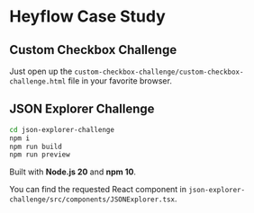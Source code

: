 # Heyflow Case Study

## Custom Checkbox Challenge

Just open up the `custom-checkbox-challenge/custom-checkbox-challenge.html` file in your favorite browser.

## JSON Explorer Challenge

```sh
cd json-explorer-challenge
npm i
npm run build
npm run preview
```

Built with **Node.js 20** and **npm 10**.

You can find the requested React component in `json-explorer-challenge/src/components/JSONExplorer.tsx`.
